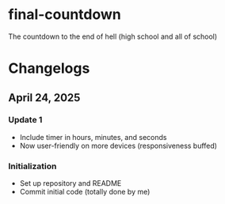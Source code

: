 # final-countdown
The countdown to the end of hell (high school and all of school)

# Changelogs
## April 24, 2025
### Update 1
- Include timer in hours, minutes, and seconds
- Now user-friendly on more devices (responsiveness buffed)

### Initialization
- Set up repository and README
- Commit initial code (totally done by me)
